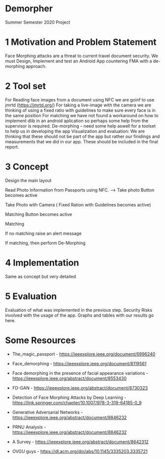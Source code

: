 # Demorpher
Summer Semester 2020 Project




# 1 Motivation and Problem Statement
Face Morphing attacks are a threat to current travel document security. We must Design, Implement and test an Android App countering FMA with a de-morphing approach.

# 2 Tool set
For Reading face images from a document using NFC we are goinf to use jmrtd (https://jmrtd.org/)
For taking a live-image with the camera we are thinking of using a fixed ratio with guidelines to make sure every face is in the same position
For matching we have not found a workaround on how to implement dlib in an android aplication so perhaps some help from the supervisor is required.
De-morphing – need some help aswell for a toolset to help us in developing the app
Visualization and evaluation: We are thinking that these should not be part of the app but rather our finidings and measurements that we did in our app. These should be included in the final report.

# 3 Concept
Design the main layout
 	
Read Photo Information from 	Passports using NFC. --> Take photo Button becomes active
 	
Take Photo with Camera ( Fixed 	Ration with Guidelines becomes active)
 	
Matching Button becomes active
 	
Matching
 	
If no matching raise an alert 	message
 	
If matching, then perform 	De-Morphing



# 4 Implementation
Same as concept but very detailed


# 5 Evaluation
Evaluation of what was implemented in the previous step.
Security Risks involved with the usage of the app.
Graphs and tables with our results go here.


# Some Resources
- The_magic_passport   -  https://ieeexplore.ieee.org/document/6996240

- Face_demorphing  - https://ieeexplore.ieee.org/document/8119561

- Face demorphing in the presence of facial appearance variations   -  https://ieeexplore.ieee.org/abstract/document/8553430

- FD-GAN - https://ieeexplore.ieee.org/abstract/document/8730323

- Detection of Face Morphing Attacks by Deep Learning - https://link.springer.com/chapter/10.1007/978-3-319-64185-0_9

- Generative Adversarial Networks - https://ieeexplore.ieee.org/abstract/document/8846232

- PRNU Analysis - https://ieeexplore.ieee.org/abstract/document/8846232

- A Survey - https://ieeexplore.ieee.org/abstract/document/8642312

- OVGU guys - https://dl.acm.org/doi/abs/10.1145/3335203.3335721
